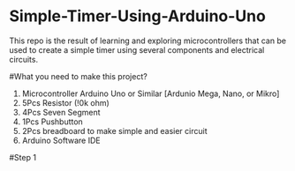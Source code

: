 # Simple-Timer-Using-Arduino-Uno
This repo is the result of learning and exploring microcontrollers that can be used to create a simple timer using several components and electrical circuits.

#What you need to make this project?
1. Microcontroller Arduino Uno or Similar [Ardunio Mega, Nano, or Mikro]
2. 5Pcs Resistor (!0k ohm)
3. 4Pcs Seven Segment
4. 1Pcs Pushbutton
5. 2Pcs breadboard to make simple and easier circuit
6. Arduino Software IDE

#Step 1
